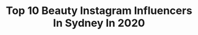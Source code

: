 ---
title: Top 10 Beauty Instagram Influencers In Sydney In 2020
description: >-
  Find top beauty Instagram influencers in Sydney in 2020. Most popular hashtags: #sydney #australia #beauty #hudabeauty.
platform: Instagram
profiles:
  - username: "fatoscelikmakeup"
    fullname: >-
      FC | SYDNEY MAKEUP & BEAUTY
    location: "Australia"
    followers: 42259
    engagement: 141
    commentsToLikes: 0.059377
    id: ck5cl1hcry24x0i11zbbk193m
    verified: false
    hashtags: "#makeup, #hdbrows, #glamazonkw, #makeuplife"
  - username: "karimamckimmie"
    fullname: >-
      Karima Mckimmie
    location: "Australia"
    followers: 73066
    engagement: 317
    commentsToLikes: 0.179730
    id: ck15qdnp32cuc0i199jk1lgiz
    verified: true
    hashtags: "#lashextensions, #artisanclinics, #ad, #spon"
  - username: "kukuwaassan"
    fullname: >-
      Kukuwa
    location: "Australia"
    followers: 3917
    engagement: 1892
    commentsToLikes: 0.100425
    id: ck5q0boyv57st0i11wxh4i9u2
    verified: false
    hashtags: "#austoghana, #repost, #model, #strawberry"
  - username: "benm_photo"
    fullname: >-
      Benjamin Patrick
    location: "Australia"
    followers: 30673
    engagement: 143
    commentsToLikes: 0.020874
    id: ck5hkl5fbimcl0i11s84ybc9j
    verified: false
    hashtags: "#face, #blueeyes, #cursed, #beachphotography"
  - username: "ali.baxter"
    fullname: >-
      ALI BAXTER
    location: "Australia"
    followers: 154431
    engagement: 186
    commentsToLikes: 0.060864
    id: ck55p98zta30w0i1149zym1du
    verified: false
    hashtags: "#summerbaby, #dayslikethese, #goldcoasttrip, #activewear"
  - username: "distan"
    fullname: >-
      Distan Bach
    location: "Australia"
    followers: 2951
    engagement: 1570
    commentsToLikes: 0.113466
    id: ck15qr3wx48yl0i19y1xcyyhk
    verified: false
    hashtags: "#tarbancreek, #bronte, #checksydney, #bondibeach"
  - username: "dugongss"
    fullname: >-
      DAWN DUONG 🦥🌿
    location: "Australia"
    followers: 66648
    engagement: 149
    commentsToLikes: 0.011200
    id: ck14knjy7qegi0i19dp3hg94i
    verified: false
    hashtags: "#shelfie, #marcbeauty, #rimmellondon, #lipsticks"
  - username: "victorado"
    fullname: >-
      Victor Low
    location: "Australia"
    followers: 5424
    engagement: 505
    commentsToLikes: 0.089512
    id: ck0u6mgdo2elc0i19apiea5tc
    verified: false
    hashtags: "#glassskin, #beauty, #theface, #sydneymakeupartist"
  - username: "duskavenue"
    fullname: >-
      Najima Rasool
    location: "Australia"
    followers: 56617
    engagement: 111
    commentsToLikes: 0.026071
    id: ck5c76lf76x6d0i11a3yyofef
    verified: false
    hashtags: "#throwback, #harrypotter, #canberrainfluencer, #newstarkebabrestaurant"
  - username: "cassie_cameron_"
    fullname: >-
      Cassie Cameron
    location: "Australia"
    followers: 99452
    engagement: 121
    commentsToLikes: 0.041468
    id: ck5c6qzoh60fx0i11pczy30r2
    verified: false
    hashtags: "#podcastersofinstagram, #sunset, #innergoddess, #homestyle"
---